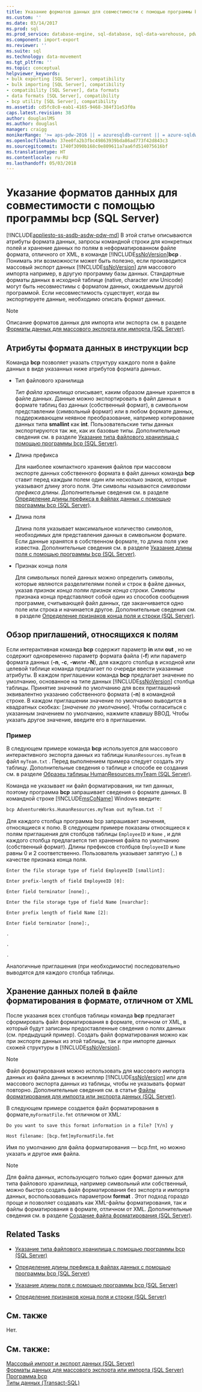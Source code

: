 ```yaml
---
title: Указание форматов данных для совместимости с помощью программы bcp (SQL Server) | Документация Майкрософт
ms.custom: ''
ms.date: 03/14/2017
ms.prod: sql
ms.prod_service: database-engine, sql-database, sql-data-warehouse, pdw
ms.component: import-export
ms.reviewer: ''
ms.suite: sql
ms.technology: data-movement
ms.tgt_pltfrm: ''
ms.topic: conceptual
helpviewer_keywords:
- bulk exporting [SQL Server], compatibility
- bulk importing [SQL Server], compatibility
- compatibility [SQL Server], data formats
- data formats [SQL Server], compatibility
- bcp utility [SQL Server], compatibility
ms.assetid: cd5fc8c8-eab1-4165-9468-384f31e53f0a
caps.latest.revision: 38
author: douglaslMS
ms.author: douglasl
manager: craigg
monikerRange: '>= aps-pdw-2016 || = azuresqldb-current || = azure-sqldw-latest || >= sql-server-2016 || = sqlallproducts-allversions'
ms.openlocfilehash: 37ee0fa2b3fbc49863939bda86ad773f42d843c3
ms.sourcegitcommit: 1740f3090b168c0e809611a7aa6fd514075616bf
ms.translationtype: HT
ms.contentlocale: ru-RU
ms.lasthandoff: 05/03/2018
---
```

# <a name="specify-data-formats-for-compatibility-when-using-bcp-sql-server"></a>Указание форматов данных для совместимости с помощью программы bcp (SQL Server)
[!INCLUDE[appliesto-ss-asdb-asdw-pdw-md](../../includes/appliesto-ss-asdb-asdw-pdw-md.md)]
  В этой статье описываются атрибуты формата данных, запросы командной строки для конкретных полей и хранение данных по полям в неформатированном файле формата, отличного от XML, в команде [!INCLUDE[ssNoVersion](../../includes/ssnoversion-md.md)]**bcp** . Понимать эти возможности может быть полезно, если производится массовый экспорт данных [!INCLUDE[ssNoVersion](../../includes/ssnoversion-md.md)] для массового импорта например, в другую программу базы данных. Стандартные форматы данных в исходной таблице (native, character или Unicode) могут быть несовместимы с форматом данных, ожидаемым другой программой. Если несовместимость существует, когда вы экспортируете данные, необходимо описать формат данных.  
  
> [!NOTE]  
>  Описание форматов данных для импорта или экспорта см. в разделе [Форматы данных для массового экспорта или импорта (SQL Server)](../../relational-databases/import-export/data-formats-for-bulk-import-or-bulk-export-sql-server.md).  
  
  
##  <a name="bcpDataFormatAttr"></a> Атрибуты формата данных в инструкции bcp  
 Команда **bcp** позволяет указать структуру каждого поля в файле данных в виде указанных ниже атрибутов формата данных.  
  
-   Тип файлового хранилища  
  
     *Тип файла хранилища* описывает, каким образом данные хранятся в файле данных. Данные можно экспортировать в файл данных в формате таблиц баз данных (собственный формат), в символьном представлении (символьный формат) или в любом формате данных, поддерживающем неявное преобразование, например копирование данных типа **smallint** как **int**. Пользовательские типы данных экспортируются так же, как их базовые типы. Дополнительные сведения см. в разделе [Указание типа файлового хранилища с помощью программы bcp (SQL Server)](../../relational-databases/import-export/specify-file-storage-type-by-using-bcp-sql-server.md).  
  
-   Длина префикса  
  
     Для наиболее компактного хранения файлов при массовом экспорте данных собственного формата в файл данных команда **bcp** ставит перед каждым полем один или несколько знаков, которые указывают длину этого поля. Эти символы называются *символами префикса длины*. Дополнительные сведения см. в разделе [Определение длины префикса в файлах данных с помощью программы bcp (SQL Server)](../../relational-databases/import-export/specify-prefix-length-in-data-files-by-using-bcp-sql-server.md).  
  
-   Длина поля  
  
     Длина поля указывает максимальное количество символов, необходимых для представления данных в символьном формате. Если данные хранятся в собственном формате, то длина поля уже известна. Дополнительные сведения см. в разделе [Указание длины поля с помощью программы bcp (SQL Server)](../../relational-databases/import-export/specify-field-length-by-using-bcp-sql-server.md).  
  
-   Признак конца поля  
  
     Для символьных полей данных можно определить символы, которые являются разделителями полей и строк в файле данных, указав *признак конца поля*и *признак конца строки*. Символы признака конца представляют собой один из способов сообщения программе, считывающей файл данных, где заканчивается одно поле или строка и начинается другое. Дополнительные сведения см. в разделе [Определение признаков конца поля и строки (SQL Server)](../../relational-databases/import-export/specify-field-and-row-terminators-sql-server.md).  
  
  
##  <a name="FieldSpecificPrompts"></a> Обзор приглашений, относящихся к полям  
 Если интерактивная команда **bcp** содержит параметр **in** или **out** , но не содержит одновременно параметр формата файла (**-f**) или параметр формата данных (**-n**, **-c**, **-w**или **-N**), для каждого столбца в исходной или целевой таблице команда предлагает по очереди ввести указанные атрибуты. В каждом приглашении команда **bcp** предлагает значение по умолчанию, основанное на типе данных [!INCLUDE[ssNoVersion](../../includes/ssnoversion-md.md)] столбца таблицы. Принятие значений по умолчанию для всех приглашений эквивалентно указанию собственного формата (**-n**) в командной строке. В каждом приглашении значение по умолчанию выводится в квадратных скобках: [*значение по умолчанию*]. Чтобы согласиться с указанным значением по умолчанию, нажмите клавишу ВВОД. Чтобы указать другое значение, введите его в приглашении.  
  
### <a name="example"></a>Пример  
 В следующем примере команда **bcp** используется для массового интерактивного экспорта данных из таблицы `HumanResources.myTeam` в файл `myTeam.txt` . Перед выполнением примера следует создать эту таблицу. Дополнительные сведения о таблице и способе ее создания см. в разделе [Образец таблицы HumanResources.myTeam (SQL Server)](../../relational-databases/import-export/humanresources-myteam-sample-table-sql-server.md).  
  
 Команда не указывает ни файл форматирования, ни тип данных, поэтому программа **bcp** запрашивает сведения о формате данных. В командной строке [!INCLUDE[msCoName](../../includes/msconame-md.md)] Windows введите:  
  
```cmd
bcp AdventureWorks.HumanResources.myTeam out myTeam.txt -T  
```  
  
 Для каждого столбца программа bcp запрашивает значения, относящиеся к полю. В следующем примере показаны относящиеся к полям приглашения для столбцов таблицы `EmployeeID` и `Name` , и для каждого столбца предлагается тип хранения файла по умолчанию (собственный формат). Длины префиксов столбцов `EmployeeID` и `Name` равны 0 и 2 соответственно. Пользователь указывает запятую (`,`) в качестве признака конца поля.  
  
 `Enter the file storage type of field EmployeeID [smallint]:`  
  
 `Enter prefix-length of field EmployeeID [0]:`  
  
 `Enter field terminator [none]:,`  
  
 `Enter the file storage type of field Name [nvarchar]:`  
  
 `Enter prefix length of field Name [2]:`  
  
 `Enter field terminator [none]:,`  
  
 `.`  
  
 `.`  
  
 `.`  
  
 Аналогичные приглашения (при необходимости) последовательно выводятся для каждого столбца таблицы.  
  
  
##  <a name="FieldByFieldNonXmlFF"></a> Хранение данных полей в файле форматирования в формате, отличном от XML  
 После указания всех столбцов таблицы команда **bcp** предлагает сформировать файл форматирования в формате, отличном от XML, в который будут записаны предоставленные сведения о полях данных (см. предыдущий пример). Создать файл форматирования можно как при экспорте данных из этой таблицы, так и при импорте данных схожей структуры в [!INCLUDE[ssNoVersion](../../includes/ssnoversion-md.md)].  
  
> [!NOTE]  
>  Файл форматирования можно использовать для массового импорта данных из файла данных в экземпляр [!INCLUDE[ssNoVersion](../../includes/ssnoversion-md.md)] или для массового экспорта данных из таблицы, чтобы не указывать формат повторно. Дополнительные сведения см. в статье [Файлы форматирования для импорта или экспорта данных (SQL Server)](../../relational-databases/import-export/format-files-for-importing-or-exporting-data-sql-server.md).  
  
 В следующем примере создается файл форматирования в формате,`myFormatFile.fmt` отличном от XML:  
  
 `Do you want to save this format information in a file? [Y/n] y`  
  
 `Host filename: [bcp.fmt]myFormatFile.fmt`  
  
 Имя по умолчанию для файла форматирования — bcp.fmt, но можно указать и другое имя файла.  
  
> [!NOTE]  
>  Для файла данных, использующего только один формат данных для типа файлового хранилища, например символьный или собственный, можно быстро создать файл форматирования без экспорта и импорта данных, воспользовавшись параметром **format** . Этот подход гораздо проще и позволяет создавать как XML-файлы форматирования, так и файлы форматирования в формате, отличном от XML. Дополнительные сведения см. в разделе [Создание файла форматирования (SQL Server)](../../relational-databases/import-export/create-a-format-file-sql-server.md).  
  
  
## <a name="related-tasks"></a>Related Tasks  
  
-   [Указание типа файлового хранилища с помощью программы bcp (SQL Server)](../../relational-databases/import-export/specify-file-storage-type-by-using-bcp-sql-server.md)  
  
-   [Определение длины префикса в файлах данных с помощью программы bcp (SQL Server)](../../relational-databases/import-export/specify-prefix-length-in-data-files-by-using-bcp-sql-server.md)  
  
-   [Указание длины поля с помощью программы bcp (SQL Server)](../../relational-databases/import-export/specify-field-length-by-using-bcp-sql-server.md)  
  
-   [Определение признаков конца поля и строки (SQL Server)](../../relational-databases/import-export/specify-field-and-row-terminators-sql-server.md)  
  
## <a name="related-content"></a>См. также  
 Нет.  
  
## <a name="see-also"></a>См. также:  
 [Массовый импорт и экспорт данных (SQL Server)](../../relational-databases/import-export/bulk-import-and-export-of-data-sql-server.md)   
 [Форматы данных для массового экспорта или импорта (SQL Server)](../../relational-databases/import-export/data-formats-for-bulk-import-or-bulk-export-sql-server.md)   
 [Программа bcp](../../tools/bcp-utility.md)   
 [Типы данных (Transact-SQL)](../../t-sql/data-types/data-types-transact-sql.md)  
  
  
